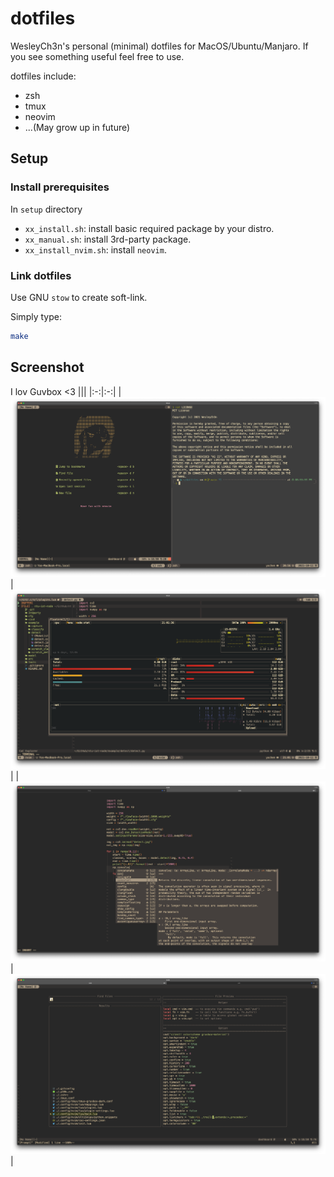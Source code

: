 # dotfiles

WesleyCh3n's personal (minimal) dotfiles for MacOS/Ubuntu/Manjaro. If you see something
useful feel free to use.

dotfiles include:
- zsh
- tmux
- neovim
- ...(May grow up in future)

## Setup

### Install prerequisites

In `setup` directory
- `xx_install.sh`: install basic required package by your distro.
- `xx_manual.sh`: install 3rd-party package.
- `xx_install_nvim.sh`: install `neovim`.

### Link dotfiles

Use GNU `stow` to create soft-link.

Simply type:
```bash
make
```

## Screenshot

I lov Guvbox <3
|||
|:-:|:-:|
|![img1](./asset/Screen_Shot_1.png)|![img2](./asset/Screen_Shot_2.png)|
|![img3](./asset/Screen_Shot_3.png)|![img1](./asset/Screen_Shot_4.png)|
